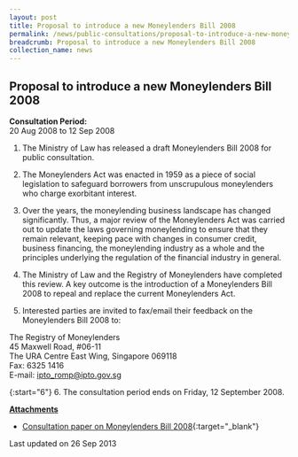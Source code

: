 ```yaml
---
layout: post
title: Proposal to introduce a new Moneylenders Bill 2008
permalink: /news/public-consultations/proposal-to-introduce-a-new-moneylenders-bill-2008/
breadcrumb: Proposal to introduce a new Moneylenders Bill 2008
collection_name: news
---
```


Proposal to introduce a new Moneylenders Bill 2008
---

**Consultation Period:**  
20 Aug 2008 to 12 Sep 2008

1. The Ministry of Law has released a draft Moneylenders Bill 2008 for public consultation.

2. The Moneylenders Act was enacted in 1959 as a piece of social legislation to safeguard borrowers from unscrupulous moneylenders who charge exorbitant interest.

3. Over the years, the moneylending business landscape has changed significantly. Thus, a major review of the Moneylenders Act was carried out to update the laws governing moneylending to ensure that they remain relevant, keeping pace with changes in consumer credit, business financing, the moneylending industry as a whole and the principles underlying the regulation of the financial industry in general.

4. The Ministry of Law and the Registry of Moneylenders have completed this review. A key outcome is the introduction of a Moneylenders Bill 2008 to repeal and replace the current Moneylenders Act.

5. Interested parties are invited to fax/email their feedback on the Moneylenders Bill 2008 to:

<p class="address-centered">
The Registry of Moneylenders<br>
45 Maxwell Road, #06-11<br>
The URA Centre East Wing, Singapore 069118<br>
Fax: 6325 1416<br>
E-mail: <a href="mailto:ipto_romp@ipto.gov.sg">ipto_romp@ipto.gov.sg</a>
</p>

{:start="6"}
6. The consultation period ends on Friday, 12 September 2008.

<b><u>Attachments</u></b>

* [Consultation paper on Moneylenders Bill 2008](/files/linkclicke2d7.pdf/){:target="_blank"}

<p class="right-side-updated">Last updated on 26 Sep 2013</p>
